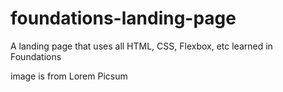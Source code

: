 # foundations-landing-page
A landing page that uses all HTML, CSS, Flexbox, etc learned in Foundations

image is from Lorem Picsum
